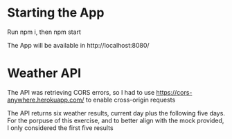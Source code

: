 # Starting the App

Run npm i, then npm start

The App will be available in http://localhost:8080/

# Weather API

The API was retrieving CORS errors, so I had to use https://cors-anywhere.herokuapp.com/ to enable cross-origin requests

The API returns six weather results, current day plus the following five days. For the porpuse of this exercise, and to better align with the mock provided, I only considered the first five results
